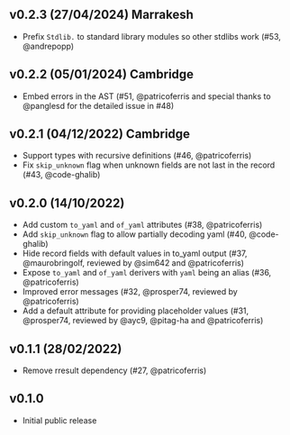 ## v0.2.3 (27/04/2024) Marrakesh

- Prefix `Stdlib.` to standard library modules so other stdlibs work (#53, @andrepopp)

## v0.2.2 (05/01/2024) Cambridge

 - Embed errors in the AST (#51, @patricoferris and special thanks to @panglesd
   for the detailed issue in #48)

## v0.2.1 (04/12/2022) Cambridge

 - Support types with recursive definitions (#46, @patricoferris)
 - Fix `skip_unknown` flag when unknown fields are not last in the record (#43, @code-ghalib)

## v0.2.0 (14/10/2022)

- Add custom `to_yaml` and `of_yaml` attributes (#38, @patricoferris)
- Add `skip_unknown` flag to allow partially decoding yaml (#40, @code-ghalib)
- Hide record fields with default values in to_yaml output (#37, @maurobringolf, reviewed by @sim642 and @patricoferris)
- Expose `to_yaml` and `of_yaml` derivers with `yaml` being an alias (#36, @patricoferris)
- Improved error messages (#32, @prosper74, reviewed by @patricoferris)
- Add a default attribute for providing placeholder values (#31, @prosper74, reviewed by @ayc9, @pitag-ha and @patricoferris)

## v0.1.1 (28/02/2022)

- Remove rresult dependency (#27, @patricoferris)

## v0.1.0

- Initial public release
